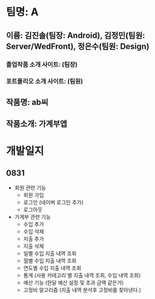 # 팀명: A

## 이름: 김진솔(팀장: Android), 김정민(팀원: Server/WedFront), 정은수(팀원: Design)

### 졸업작품 소개 사이트: (팀장)
### 포트폴리오 소개 사이트: (팀원)


## 작품명: ab씨
## 작품소개: 가계부앱

# 개발일지

## 0831

- 회원 관련 기능
    - 회원 가입
    - 로그인 (네이버 로그인 추가)
    - 로그아웃
- 가계부 관련 기능
    - 수입 추가
    - 수입 삭제
    - 지출 추가
    - 지출 삭제
    - 일별 수입 지출 내역 조회
    - 월별 수입 지출 내역 조회
    - 연도별 수입 지출 내역 조회
    - 통계 (사용 카테고리 별 지출 내역 조회, 수입 내역 조회)
    - 예산 기능 (한달 예산 설정 및 초과 금액 같은거)
    - 고정비 알고리즘 (지출 내역 분석후 고정비를 찾아낸다.)
